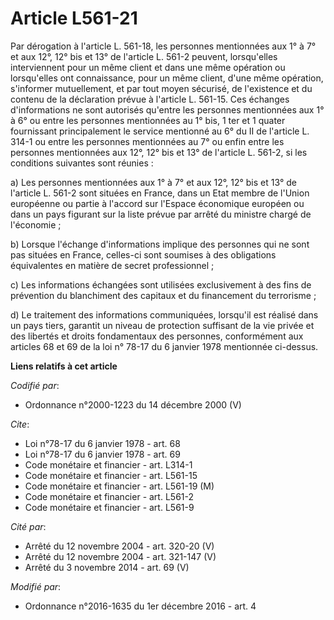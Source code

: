 # Article L561-21

Par dérogation à l'article L. 561-18, les personnes mentionnées aux 1° à 7° et aux 12°, 12° bis et 13° de l'article L. 561-2
peuvent, lorsqu'elles interviennent pour un même client et dans une même opération ou lorsqu'elles ont connaissance, pour un
même client, d'une même opération, s'informer mutuellement, et par tout moyen sécurisé, de l'existence et du contenu de la
déclaration prévue à l'article L. 561-15. Ces échanges d'informations ne sont autorisés qu'entre les personnes mentionnées
aux 1° à 6° ou entre les personnes mentionnées au 1° bis, 1 ter et 1 quater fournissant principalement le service mentionné
au 6° du II de l'article L. 314-1 ou entre les personnes mentionnées au 7° ou enfin entre les personnes mentionnées aux 12°,
12° bis et 13° de l'article L. 561-2, si les conditions suivantes sont réunies :

a) Les personnes mentionnées aux 1° à 7° et aux 12°, 12° bis et 13° de l'article L. 561-2 sont situées en France, dans un
Etat membre de l'Union européenne ou partie à l'accord sur l'Espace économique européen ou dans un pays figurant sur la liste
prévue par arrêté du ministre chargé de l'économie ;

b) Lorsque l'échange d'informations implique des personnes qui ne sont pas situées en France, celles-ci sont soumises à des
obligations équivalentes en matière de secret professionnel ;

c) Les informations échangées sont utilisées exclusivement à des fins de prévention du blanchiment des capitaux et du
financement du terrorisme ;

d) Le traitement des informations communiquées, lorsqu'il est réalisé dans un pays tiers, garantit un niveau de protection
suffisant de la vie privée et des libertés et droits fondamentaux des personnes, conformément aux articles 68 et 69 de la loi
n° 78-17 du 6 janvier 1978 mentionnée ci-dessus.

**Liens relatifs à cet article**

_Codifié par_:

  - Ordonnance n°2000-1223 du 14 décembre 2000 (V)

_Cite_:

  - Loi n°78-17 du 6 janvier 1978 - art. 68
  - Loi n°78-17 du 6 janvier 1978 - art. 69
  - Code monétaire et financier - art. L314-1
  - Code monétaire et financier - art. L561-15
  - Code monétaire et financier - art. L561-19 (M)
  - Code monétaire et financier - art. L561-2
  - Code monétaire et financier - art. L561-9

_Cité par_:

  - Arrêté du 12 novembre 2004 - art. 320-20 (V)
  - Arrêté du 12 novembre 2004 - art. 321-147 (V)
  - Arrêté du 3 novembre 2014 - art. 69 (V)

_Modifié par_:

  - Ordonnance n°2016-1635 du 1er décembre 2016 - art. 4
